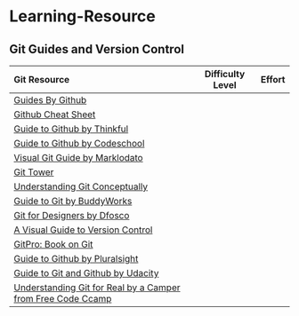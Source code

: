 # Learning-Resource

## Git Guides and Version Control

Git Resource | Difficulty Level | Effort
:-- | :--: | :--:
[Guides By Github](https://guides.github.com/)||
[Github Cheat Sheet](https://github.com/tiimgreen/github-cheat-sheet)||
[Guide to Github by Thinkful](https://www.thinkful.com/learn/github-pull-request-tutorial/)||
[Guide to Github by Codeschool](https://www.codeschool.com/courses/git-real)||
[Visual Git Guide by Marklodato](http://marklodato.github.io/visual-git-guide/index-en.html)||
[Git Tower](https://www.git-tower.com/learn/)||
[Understanding Git Conceptually](https://www.sbf5.com/~cduan/technical/git/)||
[Guide to Git by BuddyWorks](https://www.sbf5.com/~cduan/technical/git/)||
[Git for Designers by Dfosco](https://medium.com/@dfosco/git-for-designers-856c434716e#.qoip0bfdd)||
[A Visual Guide to Version Control](https://betterexplained.com/articles/a-visual-guide-to-version-control/)||
[GitPro: Book on Git](https://git-scm.com/book/en/v2)||
[Guide to Github by Pluralsight](https://www.pluralsight.com/blog/software-development/github-tutorial)||
[Guide to Git and Github by Udacity](https://www.udacity.com/course/how-to-use-git-and-github--ud775)||
[Understanding Git for Real by a Camper from Free Code Ccamp](https://medium.freecodecamp.com/understanding-git-for-real-by-exploring-the-git-directory-1e079c15b807#.4e8j8qsvs)||

     


